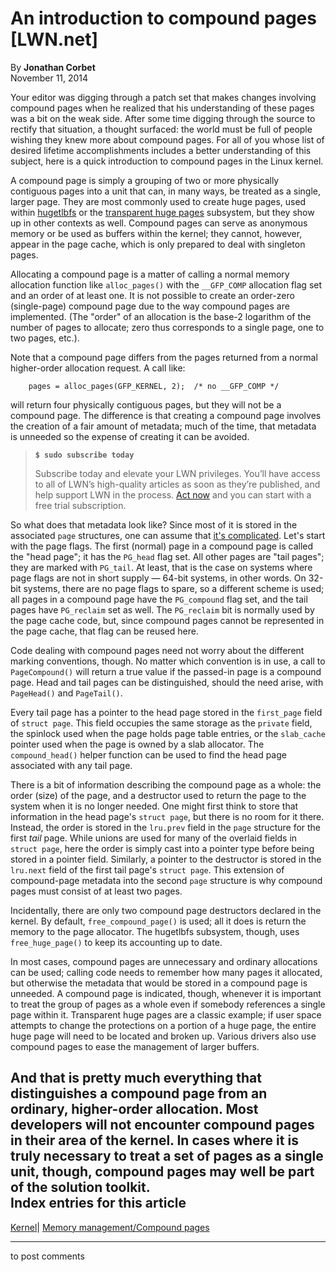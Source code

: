 # An introduction to compound pages [LWN.net]

By **Jonathan Corbet**  
November 11, 2014 

Your editor was digging through a patch set that makes changes involving compound pages when he realized that his understanding of these pages was a bit on the weak side. After some time digging through the source to rectify that situation, a thought surfaced: the world must be full of people wishing they knew more about compound pages. For all of you whose list of desired lifetime accomplishments includes a better understanding of this subject, here is a quick introduction to compound pages in the Linux kernel. 

A compound page is simply a grouping of two or more physically contiguous pages into a unit that can, in many ways, be treated as a single, larger page. They are most commonly used to create huge pages, used within [hugetlbfs](/Articles/374424/) or the [transparent huge pages](/Articles/423584/) subsystem, but they show up in other contexts as well. Compound pages can serve as anonymous memory or be used as buffers within the kernel; they cannot, however, appear in the page cache, which is only prepared to deal with singleton pages. 

Allocating a compound page is a matter of calling a normal memory allocation function like `alloc_pages()` with the `__GFP_COMP` allocation flag set and an order of at least one. It is not possible to create an order-zero (single-page) compound page due to the way compound pages are implemented. (The "order" of an allocation is the base-2 logarithm of the number of pages to allocate; zero thus corresponds to a single page, one to two pages, etc.). 

Note that a compound page differs from the pages returned from a normal higher-order allocation request. A call like: 
    
    
        pages = alloc_pages(GFP_KERNEL, 2);  /* no __GFP_COMP */
    

will return four physically contiguous pages, but they will not be a compound page. The difference is that creating a compound page involves the creation of a fair amount of metadata; much of the time, that metadata is unneeded so the expense of creating it can be avoided. 

> **`$ sudo subscribe today`**
> 
> Subscribe today and elevate your LWN privileges. You’ll have access to all of LWN’s high-quality articles as soon as they’re published, and help support LWN in the process. [Act now](https://lwn.net/Promo/nst-sudo/claim) and you can start with a free trial subscription. 

So what does that metadata look like? Since most of it is stored in the associated `page` structures, one can assume that [it's complicated](/Articles/565097/). Let's start with the page flags. The first (normal) page in a compound page is called the "head page"; it has the `PG_head` flag set. All other pages are "tail pages"; they are marked with `PG_tail`. At least, that is the case on systems where page flags are not in short supply — 64-bit systems, in other words. On 32-bit systems, there are no page flags to spare, so a different scheme is used; all pages in a compound page have the `PG_compound` flag set, and the tail pages have `PG_reclaim` set as well. The `PG_reclaim` bit is normally used by the page cache code, but, since compound pages cannot be represented in the page cache, that flag can be reused here. 

Code dealing with compound pages need not worry about the different marking conventions, though. No matter which convention is in use, a call to `PageCompound()` will return a true value if the passed-in page is a compound page. Head and tail pages can be distinguished, should the need arise, with `PageHead()` and `PageTail()`. 

Every tail page has a pointer to the head page stored in the `first_page` field of `struct page`. This field occupies the same storage as the `private` field, the spinlock used when the page holds page table entries, or the `slab_cache` pointer used when the page is owned by a slab allocator. The `compound_head()` helper function can be used to find the head page associated with any tail page. 

There is a bit of information describing the compound page as a whole: the order (size) of the page, and a destructor used to return the page to the system when it is no longer needed. One might first think to store that information in the head page's `struct page`, but there is no room for it there. Instead, the order is stored in the `lru.prev` field in the `page` structure for the first _tail_ page. While unions are used for many of the overlaid fields in `struct page`, here the order is simply cast into a pointer type before being stored in a pointer field. Similarly, a pointer to the destructor is stored in the `lru.next` field of the first tail page's `struct page`. This extension of compound-page metadata into the second `page` structure is why compound pages must consist of at least two pages. 

Incidentally, there are only two compound page destructors declared in the kernel. By default, `free_compound_page()` is used; all it does is return the memory to the page allocator. The hugetlbfs subsystem, though, uses `free_huge_page()` to keep its accounting up to date. 

In most cases, compound pages are unnecessary and ordinary allocations can be used; calling code needs to remember how many pages it allocated, but otherwise the metadata that would be stored in a compound page is unneeded. A compound page is indicated, though, whenever it is important to treat the group of pages as a whole even if somebody references a single page within it. Transparent huge pages are a classic example; if user space attempts to change the protections on a portion of a huge page, the entire huge page will need to be located and broken up. Various drivers also use compound pages to ease the management of larger buffers. 

And that is pretty much everything that distinguishes a compound page from an ordinary, higher-order allocation. Most developers will not encounter compound pages in their area of the kernel. In cases where it is truly necessary to treat a set of pages as a single unit, though, compound pages may well be part of the solution toolkit.  
Index entries for this article  
---  
[Kernel](/Kernel/Index)| [Memory management/Compound pages](/Kernel/Index#Memory_management-Compound_pages)  
  


* * *

to post comments 
